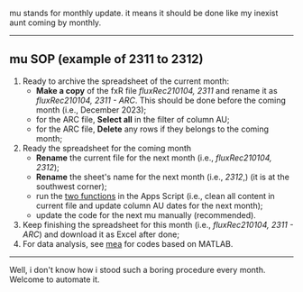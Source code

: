 mu stands for monthly update. it means it should be done like my inexist aunt coming by monthly. 

---

## mu SOP (example of 2311 to 2312)

1) Ready to archive the spreadsheet of the current month:
   - **Make a copy** of the fxR file *fluxRec210104, 2311* and rename it as *fluxRec210104, 2311 - ARC*. This should be done before the coming month (i.e., December 2023);
   - for the ARC file, **Select all** in the filter of column AU;
   - for the ARC file, **Delete** any rows if they belongs to the coming month;
2) Ready the spreadsheet for the coming month
   - **Rename** the current file for the next month (i.e., *fluxRec210104, 2312*);
   - **Rename** the sheet's name for the next month (i.e., *2312*,) (it is at the southwest corner);
   - run the [two functions](https://github.com/treesess/fluxRec/blob/main/mu/Google%20Sheet%20Apps%20Script%20for%20mu.md#clean-up-everything-in-your-sheet) in the Apps Script (i.e., clean all content in current file and update column AU dates for the next month);
   - update the code for the next mu manually (recommended).
3) Keep finishing the spreadsheet for this month (i.e., *fluxRec210104, 2311 - ARC*) and download it as Excel after done; 
4) For data analysis, see [mea]() for codes based on MATLAB.

---

Well, i don't know how i stood such a boring procedure every month. Welcome to automate it. 



